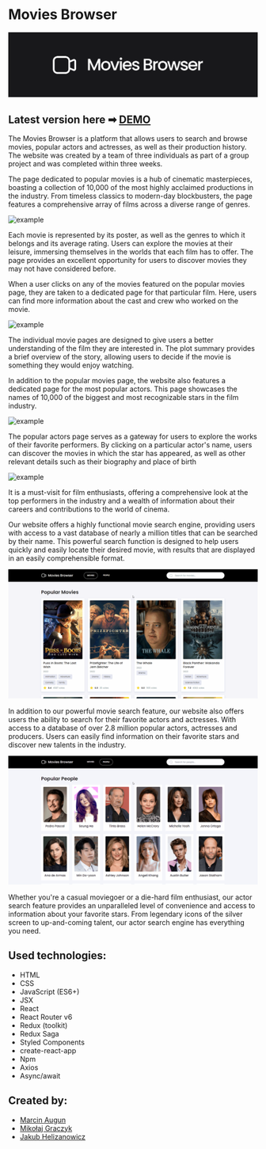 # Movies Browser

![LOGO](https://github.com/marcin10lw/movies-browser/blob/main/public/readmeFiles/moviesBrowserLogo.png?raw=true)

## Latest version here ➡ [DEMO]([https://github.com/marcin10lw/movies-browser/blob/main/public/readmeFiles/moviesBrowserLogo.png?raw=true](https://marcin10lw.github.io/movies-browser/#/movies))

The Movies Browser is a platform that allows users to search and browse movies, popular actors and actresses, as well as their production history. The website was created by a team of three individuals as part of a group project and was completed within three weeks.

The page dedicated to popular movies is a hub of cinematic masterpieces, boasting a collection of 10,000 of the most highly acclaimed productions in the industry. From timeless classics to modern-day blockbusters, the page features a comprehensive array of films across a diverse range of genres.

![example](https://github.com/marcin10lw/movies-browser/blob/main/public/readmeFiles/popularMoviesGif.gif?raw=true)

Each movie is represented by its poster, as well as the genres to which it belongs and its average rating. Users can explore the movies at their leisure, immersing themselves in the worlds that each film has to offer. The page provides an excellent opportunity for users to discover movies they may not have considered before.

When a user clicks on any of the movies featured on the popular movies page, they are taken to a dedicated page for that particular film. Here, users can find more information about the cast and crew who worked on the movie.

![example](https://github.com/marcin10lw/movies-browser/blob/main/public/readmeFiles/moviePageGif.gif?raw=true)

The individual movie pages are designed to give users a better understanding of the film they are interested in. The plot summary provides a brief overview of the story, allowing users to decide if the movie is something they would enjoy watching.

In addition to the popular movies page, the website also features a dedicated page for the most popular actors. This page showcases the names of 10,000 of the biggest and most recognizable stars in the film industry.

![example](https://github.com/marcin10lw/movies-browser/blob/main/public/readmeFiles/popularPeopleGif.gif?raw=true)

The popular actors page serves as a gateway for users to explore the works of their favorite performers. By clicking on a particular actor's name, users can discover the movies in which the star has appeared, as well as other relevant details such as their biography and place of birth

![example](https://github.com/marcin10lw/movies-browser/blob/main/public/readmeFiles/actorPageGif.gif?raw=true)

It is a must-visit for film enthusiasts, offering a comprehensive look at the top performers in the industry and a wealth of information about their careers and contributions to the world of cinema.

Our website offers a highly functional movie search engine, providing users with access to a vast database of nearly a million titles that can be searched by their name. This powerful search function is designed to help users quickly and easily locate their desired movie, with results that are displayed in an easily comprehensible format.

![example](https://github.com/marcin10lw/movies-browser/blob/main/public/readmeFiles/movieSearchGif.gif?raw=true)

In addition to our powerful movie search feature, our website also offers users the ability to search for their favorite actors and actresses. With access to a database of over 2.8 million popular actors, actresses and producers. Users can easily find information on their favorite stars and discover new talents in the industry.

![example](https://github.com/marcin10lw/movies-browser/blob/main/public/readmeFiles/peopleSearchGif.gif?raw=true)

Whether you're a casual moviegoer or a die-hard film enthusiast, our actor search feature provides an unparalleled level of convenience and access to information about your favorite stars. From legendary icons of the silver screen to up-and-coming talent, our actor search engine has everything you need.

## Used technologies:

- HTML
- CSS
- JavaScript (ES6+)
- JSX
- React
- React Router v6
- Redux (toolkit)
- Redux Saga
- Styled Components
- create-react-app
- Npm
- Axios
- Async/await

## Created by:

- [Marcin Augun](https://github.com/marcin10lw)
- [Mikołaj Graczyk](https://github.com/mikolajgraczyk)
- [Jakub Helizanowicz](https://github.com/HelkaPL)
